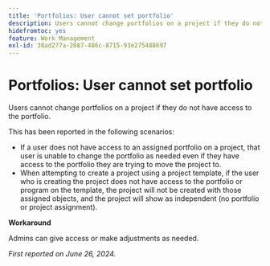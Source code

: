 ```yaml
---
title: 'Portfolios: User cannot set portfolio'
description: Users cannot change portfolios on a project if they do not have access to the portfolio.
hidefromtoc: yes
feature: Work Management
exl-id: 38ad277a-2087-486c-8715-93e275488697
---
```

# Portfolios: User cannot set portfolio

Users cannot change portfolios on a project if they do not have access to the portfolio.

This has been reported in the following scenarios:

* If a user does not have access to an assigned portfolio on a project, that user is unable to change the portfolio as needed even if they have access to the portfolio they are trying to move the project to.
* When attempting to create a project using a project template, if the user who is creating the project does not have access to the portfolio or program on the template, the project will not be created with those assigned objects, and the project will show as independent (no portfolio or project assignment).

**Workaround**

Admins can give access or make adjustments as needed.

_First reported on June 26, 2024._
